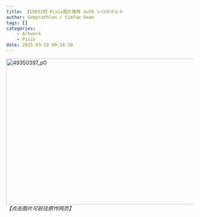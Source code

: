 ```yaml
---
title: 【150319】Pixiv图片推荐 auth シロガネヒナ
author: Semprathlon / Simfae Dean
tags: []
categories:
	- Artwork
	- Pixiv
date: 2015-03-19 09:24:10
---
```

<a href="http://www.pixiv.net/member_illust.php?mode=medium&amp;illust_id=49350397"><img src="/blog/uploads/2015/03/49350397_p0-1024x640.jpg" alt="49350397_p0" width="625" height="391" class="alignnone size-large wp-image-178" /></a>
<em>【点击图片可前往原作网页】</em>
